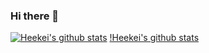 ### Hi there 👋

<!--
**heekei/heekei** is a ✨ _special_ ✨ repository because its `README.md` (this file) appears on your GitHub profile.

Here are some ideas to get you started:

- 🔭 I’m currently working on ...
- 🌱 I’m currently learning ...
- 👯 I’m looking to collaborate on ...
- 🤔 I’m looking for help with ...
- 💬 Ask me about ...
- 📫 How to reach me: ...
- 😄 Pronouns: ...
- ⚡ Fun fact: ...
-->
[![Heekei's github stats](https://github-readme-stats.vercel.app/api?username=heekei)](https://github.com/anuraghazra/github-readme-stats)
[!Heekei's github stats](https://github-readme-stats.vercel.app/api/top-langs/?username=heekei&theme=buefy&layout=compact)

